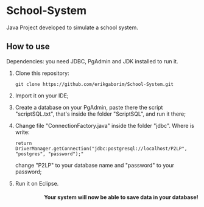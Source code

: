 # School-System
Java Project developed to simulate a school system.
    
## How to use

Dependencies: you need JDBC, PgAdmin and JDK installed to run it.

1. Clone this repository:

    ```console
    git clone https://github.com/erikgaborim/School-System.git
    ```
2. Import it on your IDE;
3. Create a database on your PgAdmin, paste there the script "scriptSQL.txt", that's inside the folder "ScriptSQL", and run it there;
4. Change file "ConnectionFactory.java" inside the folder "jdbc". Where is write:
    ```console
    return DriverManager.getConnection("jdbc:postgresql://localhost/P2LP", "postgres", "password");"
    ```
    change "P2LP" to your database name and "password" to your password;
6. Run it on Eclipse.

<h4 align="right">
    Your system will now be able to save data in your database!
</h4>
